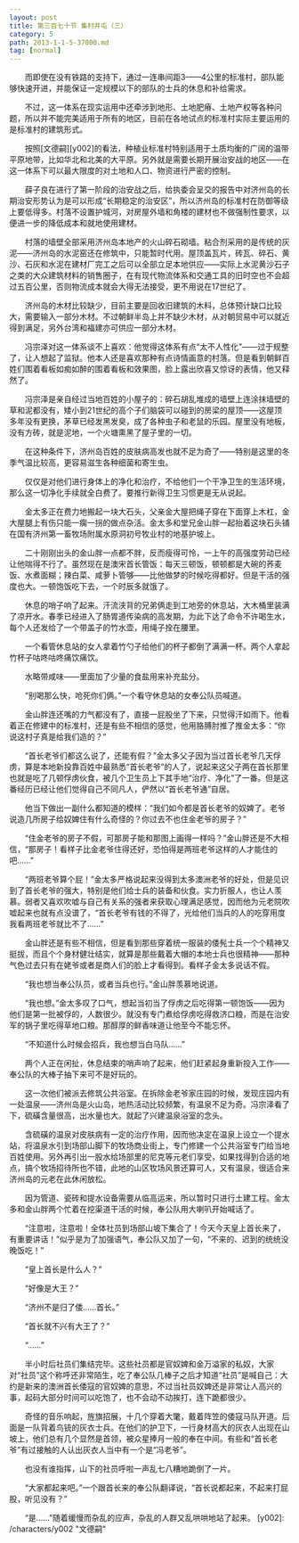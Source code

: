 ```yaml
---
layout: post
title: 第三百七十节 集村并屯（三）
category: 5
path: 2013-1-1-5-37000.md
tag: [normal]
---
```


　　而即使在没有铁路的支持下，通过一连串间距3——4公里的标准村，部队能够快速开进，并能保证一定规模以下的部队的士兵的休息和补给需求。

　　不过，这一体系在现实运用中还牵涉到地形、土地肥瘠、土地产权等各种问题，所以并不能完美适用于所有的地区，目前在各地试点的标准村实际主要运用的是标准村的建筑形式。

　　按照[文德嗣][y002]的看法，种植业标准村特别适用于土质均衡的广阔的温带平原地带，比如华北和北美的大平原。另外就是需要长期开展治安战的地区——在这一体系下可以最大限度的对土地和人口、物资进行严密的控制。

　　薛子良在进行了第一阶段的治安战之后，给执委会呈交的报告中对济州岛的长期治安形势认为是可以形成“长期稳定的治安区”，所以济州岛的标准村在防御等级上要低得多。村落不设置护城河，对房屋外墙和角楼的建材也不做强制性要求，以便进一步的降低成本和就地使用建材。

　　村落的墙壁全部采用济州岛本地产的火山碎石砌墙。粘合剂采用的是传统的灰泥——济州岛的水泥窑还在修筑中，只能暂时代用。屋顶盖瓦片，砖瓦、碎石、黄沙、石灰和水泥在建材厂完工之后可以全部立足本地供应——实际上水泥黄沙石子之类的大众建筑材料的销售圈子，在有现代物流体系和交通工具的旧时空也不会超过五百公里，否则物流成本就会大得无法接受，更不用说在17世纪了。

　　济州岛的木材比较缺少，目前主要是回收旧建筑的木料，总体预计缺口比较大，需要输入一部分木材。不过朝鲜半岛上并不缺少木材，从对朝贸易中可以就近得到满足，另外台湾和福建亦可供应一部分木材。

　　冯宗泽对这一体系谈不上喜欢：他觉得这体系有点“太不人性化”——过于规整了，让人想起了监狱。他本人还是喜欢那种有点诗情画意的村落。但是看到朝鲜百姓们围着看板如痴如醉的围着看板和效果图，脸上露出欣喜又惊讶的表情，他又释然了。

　　冯宗泽是亲自经过当地百姓的小屋子的：碎石胡乱堆成的墙壁上连涂抹墙壁的草和泥都没有，矮小到21世纪的高个子们脑袋可以碰到的房梁的屋顶——这屋顶多年没有更换，茅草已经发黑发臭，成了各种虫子和老鼠的乐园。屋里没有地板，没有方砖，就是泥地，一个火塘熏黑了屋子里的一切。

　　在这种条件下，济州岛百姓的皮肤病高发也就不足为奇了——特别是这里的冬季气温比较高，更容易滋生各种细菌和寄生虫。

　　仅仅是对他们进行身体上的净化和治疗，不给他们一个干净卫生的生活环境，那么这一切净化手续就全白费了。要推行新得卫生习惯更是无从说起。

　　金太多正在费力地搬起一块大石头，父亲金大屋把绳子穿在下面穿上木杠，金大屋腿上有伤只能一瘸一拐的做点杂活。金太多和堂兄金山胖一起抬着这块石头铺在国有济州第一畜牧场附属水原洞初号牧业村的地基护坡上。

　　二十刚刚出头的金山胖一点都不胖，反而瘦得可怜，一上午的高强度劳动已经让他喘得不行了。虽然现在是澳宋首长管饭：每天三顿饭，顿顿都是大碗的荞麦饭、水煮面糊；辣白菜、咸萝卜管够——比他做梦的时候吃得都好。但是干活的强度也大。一顿饱饭吃下去，一个时辰多就饿了。

　　休息的哨子响了起来。汗流浃背的兄弟俩走到工地旁的休息站，大木桶里装满了凉开水。春季已经进入了肠胃道传染病的高发期，为此下达了命令不许喝生水，每个人还发给了一个带盖子的竹水壶，用绳子拴在腰里。

　　一个看管休息站的女人拿着竹勺子给他们的杯子都倒了满满一杯。两个人拿起竹杯子咕咚咕咚痛饮痛饮。

　　水略带咸味——里面加了少量的食盐用来补充盐分。

　　“别喝那么快，呛死你们俩。”一个看守休息站的女奉公队员喊道。

　　金山胖连还嘴的力气都没有了，直接一屁股坐了下来，只觉得汗如雨下。他看着正在修建中的标准村，还是有些不相信的感觉，他用胳膊肘推了推金太多：“你说这村子真是给我们造的？”

　　“首长老爷们都这么说了，还能有假？”金太多父子因为当过首长老爷几天俘虏，算是本地新投靠百姓中最熟悉“首长老爷”的人了，说起来这父子两在首长那里也就是吃了几顿俘虏伙食，被几个卫生员上下其手地“治疗、净化”了一番。但是这番经历已经让他们觉得自己不同凡人，俨然以“首长老爷通”自居。

　　他当下做出一副什么都知道的模样：“我们如今都是首长老爷的奴婢了。老爷说造几所房子给奴婢住有什么奇怪的？你过去不也住金老爷的房子？”

　　“住金老爷的房子不假，可那房子能和那图上画得一样吗？”金山胖还是不大相信，“那房子！看样子比金老爷住得还好，恐怕得是两班老爷这样的人才能住的吧……”

　　“两班老爷算个屁！”金太多严格说起来没得到太多澳洲老爷的好处，但是见识到了首长老爷的强大，特别是他们给士兵的装备和伙食。实力折服人，也让人羡慕。弱者又喜欢吹嘘与自己有关系的强者来获取心理满足感觉，因而他为元老院吹嘘起来也就有点没谱了，“首长老爷有钱的不得了，光给他们当兵的人的吃穿用度我看两班老爷就比不了……”

　　金山胖还是有些不相信，但是看到那些穿着统一服装的倭髡士兵一个个精神又挺拔，而且个个身材健壮结实，就算是那些戴着大帽的本地士兵也很精神——那种气色过去只有在姥爷或者是商人们的脸上才看得到。看样子金太多说话不假。

　　“我也想当奉公队员，或者当兵也行。”金山胖羡慕地说道。

　　“我也想。”金太多叹了口气，想起当初当了俘虏之后吃得第一顿饱饭——因为他们是第一批被俘的，人数很少。就没有专门煮给俘虏吃得救济口粮，而是在治安军的锅子里吃得草地口粮。那醇厚的鲜香味道让他至今不能忘怀。

　　“不知道什么时候会招兵，我也想当白马队……”

　　两个人正在闲扯，休息结束的哨声响了起来，他们赶紧起身重新投入工作——奉公队的大棒子抽下来可不是好玩的。

　　这一次他们被派去修筑公共浴室。在拆除金老爷家庄园的时候，发现庄园内有一处温泉——济州岛是火山岛，地热活动比较频繁，有温泉不足为奇。冯宗泽看了下，硫磺含量很高，出水量也大。就起了兴建温泉浴室的念头。

　　含硫磺的温泉对皮肤病有一定的治疗作用，因而他决定在温泉上设立一个提水站，将温泉水引到场部山脚下的牧场商业街上，专门修建一个公共浴室专门给当地百姓使用。另外再引出一股水给场部里的尼克等元老们享受，如果找得到合适的地点，搞个牧场招待所也不错，此地的山区牧场风景还算可人，又有温泉，很适合来济州岛的元老在此休闲放松。

　　因为管道、瓷砖和提水设备需要从临高运来，所以暂时只进行土建工程。金太多和金山胖两个忙着在挖渠道干活的时候，奉公队用大喇叭开始喊话了。

　　“注意啦，注意啦！全体社员到场部山坡下集合了！今天今天皇上首长来了，有重要讲话！”似乎是为了加强语气，奉公队又加了一句，“不来的、迟到的统统没晚饭吃！”

　　“皇上首长是什么人？”

　　“好像是大王？”

　　“济州不是归了倭……首长。”

　　“首长就不兴有大王了？”

　　“……”

　　半小时后社员们集结完毕。这些社员都是官奴婢和金万溢家的私奴，大家对“社员”这个称呼还非常陌生，吃了奉公队几棒子之后才知道“社员”是喊自己：大约是新来的澳洲首长倭寇的官奴婢的意思，不过当社员奴婢还是非常让人高兴的事，起码大部分时间可以吃饱了，也不会动不动挨打，连下跪都很少。

　　奇怪的音乐响起，旌旗招展，十几个穿着大氅，戴着阵笠的倭寇马队开道。后面是一队背着鸟铳的灰衣士兵。在他们的护卫下，一行身材高大的灰衣人出现在山坡上，他们总有几个显然是首领，被众星捧月一般的奉在中间。有些和“首长老爷”有过接触的人认出灰衣人当中有一个是“冯老爷”。

　　也没有谁指挥，山下的社员呼啦一声乱七八糟地跪倒了一片。

　　“大家都起来吧。”一个跟首长来的奉公队翻译说，“首长说都起来，不起来打屁股，听见没有？”

　　“是……”随着缓慢而杂乱的应声，杂乱的人群又乱哄哄地站了起来。
[y002]: /characters/y002 "文德嗣"
